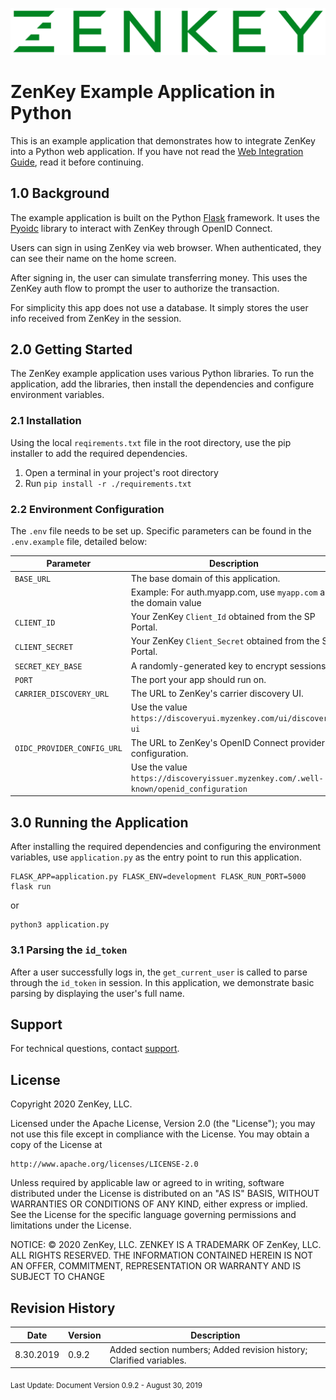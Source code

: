![Logo](../../image/ZenKey_rgb.png)

# ZenKey Example Application in Python

This is an example application that demonstrates how to integrate ZenKey into a Python web application. If you have not read the [Web Integration Guide](https://developer.myzenkey.com/web/), read it before continuing.

## 1.0 Background

The example application is built on the Python [Flask](http://flask.pocoo.org/) framework. It uses the [Pyoidc](https://github.com/OpenIDC/pyoidc) library to interact with ZenKey through OpenID Connect.

Users can sign in using ZenKey via web browser. When authenticated, they can see their name on the home screen.

After signing in, the user can simulate transferring money. This uses the ZenKey auth flow to prompt the user to authorize the transaction.

For simplicity this app does not use a database. It simply stores the user info received from ZenKey in the session.

## 2.0 Getting Started

The ZenKey example application uses various Python libraries. To run the application, add the libraries, then install the dependencies and configure environment variables.

### 2.1 Installation

Using the local `reqirements.txt` file in the root directory, use the pip installer to add the required dependencies.

1. Open a terminal in your project's root directory
2. Run `pip install -r ./requirements.txt`

### 2.2 Environment Configuration

The `.env` file needs to be set up. Specific parameters can be found in the `.env.example` file, detailed below:

| Parameter        | Description  |
| ------------- | ------------- |  
|`BASE_URL`   |  The base domain of this application. |
|  |  Example: For auth.myapp.com, use `myapp.com` as the domain value |  
|`CLIENT_ID` | Your ZenKey `Client_Id` obtained from the SP Portal. |  
|`CLIENT_SECRET` | Your ZenKey `Client_Secret` obtained from the SP Portal.|
|`SECRET_KEY_BASE` | A randomly-generated key to encrypt sessions. |  
|`PORT` | The port your app should run on. |  
|`CARRIER_DISCOVERY_URL` | The URL to ZenKey's carrier discovery UI. |  
|  |  Use the value `https://discoveryui.myzenkey.com/ui/discovery-ui` |  
|`OIDC_PROVIDER_CONFIG_URL` | The URL to ZenKey's OpenID Connect provider configuration. |  
|  |  Use the value `https://discoveryissuer.myzenkey.com/.well-known/openid_configuration` |  

## 3.0 Running the Application

After installing the required dependencies and configuring the environment variables, use `application.py` as the entry point to run this application.

```
FLASK_APP=application.py FLASK_ENV=development FLASK_RUN_PORT=5000 flask run
```
or
```
python3 application.py
```

### 3.1 Parsing the `id_token`

After a user successfully logs in, the `get_current_user` is called to parse through the `id_token` in session. In this application, we demonstrate basic parsing by displaying the user's full name.

## Support

For technical questions, contact [support](mailto:techsupport@mobileauthtaskforce.com).

## License

Copyright 2020 ZenKey, LLC.

Licensed under the Apache License, Version 2.0 (the "License");
you may not use this file except in compliance with the License.
You may obtain a copy of the License at

    http://www.apache.org/licenses/LICENSE-2.0

Unless required by applicable law or agreed to in writing, software
distributed under the License is distributed on an "AS IS" BASIS,
WITHOUT WARRANTIES OR CONDITIONS OF ANY KIND, either express or implied.
See the License for the specific language governing permissions and
limitations under the License.

NOTICE: © 2020 ZenKey, LLC. ZENKEY IS A TRADEMARK OF ZenKey, LLC. ALL RIGHTS RESERVED. THE INFORMATION CONTAINED HEREIN IS NOT AN OFFER, COMMITMENT, REPRESENTATION OR WARRANTY AND IS SUBJECT TO CHANGE

## Revision History

| Date      | Version | Description                                   |
| --------- | ------- | --------------------------------------------- |
| 8.30.2019 | 0.9.2  |  Added section numbers; Added revision history; Clarified variables. |

<sub> Last Update:
Document Version 0.9.2 - August 30, 2019</sub>
